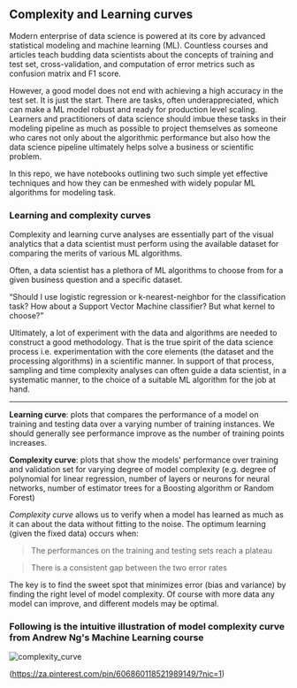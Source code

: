 ## Complexity and Learning curves
Modern enterprise of data science is powered at its core by advanced statistical modeling and machine learning (ML). Countless courses and articles teach budding data scientists about the concepts of training and test set, cross-validation, and computation of error metrics such as confusion matrix and F1 score. 

However, a good model does not end with achieving a high accuracy in the test set. It is just the start. There are tasks, often underappreciated, which can make a ML model robust and ready for production level scaling. Learners and practitioners of data science should imbue these tasks in their modeling pipeline as much as possible to project themselves as someone who cares not only about the algorithmic performance but also how the data science pipeline ultimately helps solve a business or scientific problem.

In this repo, we have notebooks outlining two such simple yet effective techniques and how they can be enmeshed with widely popular ML algorithms for modeling task.

### Learning and complexity curves
Complexity and learning curve analyses are essentially part of the visual analytics that a data scientist must perform using the available dataset for comparing the merits of various ML algorithms. 

Often, a data scientist has a plethora of ML algorithms to choose from for a given business question and a specific dataset. 

“Should I use logistic regression or k-nearest-neighbor for the classification task? How about a Support Vector Machine classifier? But what kernel to choose?” 

Ultimately, a lot of experiment with the data and algorithms are needed to construct a good methodology. That is the true spirit of the data science process i.e. experimentation with the core elements (the dataset and the processing algorithms) in a scientific manner. In support of that process, sampling and time complexity analyses can often guide a data scientist, in a systematic manner, to the choice of a suitable ML algorithm for the job at hand.

---

**Learning curve**: plots that compares the performance of a model on training and testing data over a varying number of training instances. We should generally see performance improve as the number of training points increases. 

**Complexity curve**: plots that show the models' performance over training and validation set for varying degree of model complexity (e.g. degree of polynomial for linear regression, number of layers or neurons for neural networks, number of estimator trees for a Boosting algorithm or Random Forest)

*Complexity curve* allows us to verify when a model has learned as much as it can about the data without fitting to the noise. The optimum learning (given the fixed data) occurs when:

> The performances on the training and testing sets reach a plateau

> There is a consistent gap between the two error rates

The key is to find the sweet spot that minimizes error (bias and variance) by finding the right level of model complexity. Of course with more data any model can improve, and different models may be optimal.

### Following is the intuitive illustration of model complexity curve from Andrew Ng's Machine Learning course
![complexity_curve](https://raw.githubusercontent.com/tirthajyoti/PythonMachineLearning/master/Images/Complexity_curve_example.PNG)

(https://za.pinterest.com/pin/606860118521989149/?nic=1)

